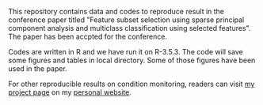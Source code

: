 This repository contains data and codes to reproduce result in the conference paper titled "Feature subset selection using sparse principal component analysis and multiclass classification using selected features". The paper has been accpted for the conference. 

Codes are written in R and we have run it on R-3.5.3. The code will save some figures and tables in local directory. Some of those figures have been used in the paper.

For other reproducible results on condition monitoring, readers can visit [my project page](https://biswajitsahoo1111.github.io/project/personal-project/) on my [personal website](https://biswajitsahoo1111.github.io/).

